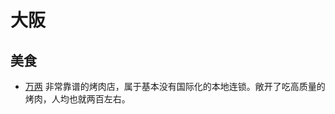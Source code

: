# 大阪

## 美食

- [万两](https://www.mafengwo.cn/poi/24143357.html) 非常靠谱的烤肉店，属于基本没有国际化的本地连锁。敞开了吃高质量的烤肉，人均也就两百左右。